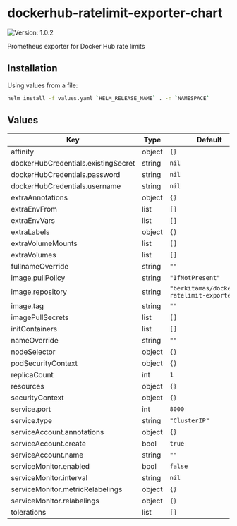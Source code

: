# dockerhub-ratelimit-exporter-chart

![Version: 1.0.2](https://img.shields.io/badge/Version-1.0.2-informational?style=flat-square)

Prometheus exporter for Docker Hub rate limits

## Installation
Using values from a file:

```bash
helm install -f values.yaml `HELM_RELEASE_NAME` . -n `NAMESPACE`
```

## Values

| Key | Type | Default | Description |
|-----|------|---------|-------------|
| affinity | object | `{}` |  |
| dockerHubCredentials.existingSecret | string | `nil` |  |
| dockerHubCredentials.password | string | `nil` |  |
| dockerHubCredentials.username | string | `nil` |  |
| extraAnnotations | object | `{}` |  |
| extraEnvFrom | list | `[]` |  |
| extraEnvVars | list | `[]` |  |
| extraLabels | object | `{}` |  |
| extraVolumeMounts | list | `[]` |  |
| extraVolumes | list | `[]` |  |
| fullnameOverride | string | `""` |  |
| image.pullPolicy | string | `"IfNotPresent"` |  |
| image.repository | string | `"berkitamas/dockerhub-ratelimit-exporter"` |  |
| image.tag | string | `""` |  |
| imagePullSecrets | list | `[]` |  |
| initContainers | list | `[]` |  |
| nameOverride | string | `""` |  |
| nodeSelector | object | `{}` |  |
| podSecurityContext | object | `{}` |  |
| replicaCount | int | `1` |  |
| resources | object | `{}` |  |
| securityContext | object | `{}` |  |
| service.port | int | `8000` |  |
| service.type | string | `"ClusterIP"` |  |
| serviceAccount.annotations | object | `{}` |  |
| serviceAccount.create | bool | `true` |  |
| serviceAccount.name | string | `""` |  |
| serviceMonitor.enabled | bool | `false` |  |
| serviceMonitor.interval | string | `nil` |  |
| serviceMonitor.metricRelabelings | object | `{}` |  |
| serviceMonitor.relabelings | object | `{}` |  |
| tolerations | list | `[]` |  |
